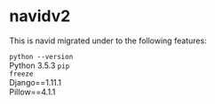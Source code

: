# navidv2
This is navid migrated under to the following features:

<code>python --version</code>
<br>
Python 3.5.3
<code>pip freeze</code>
<br>
Django==1.11.1
<br>
Pillow==4.1.1



